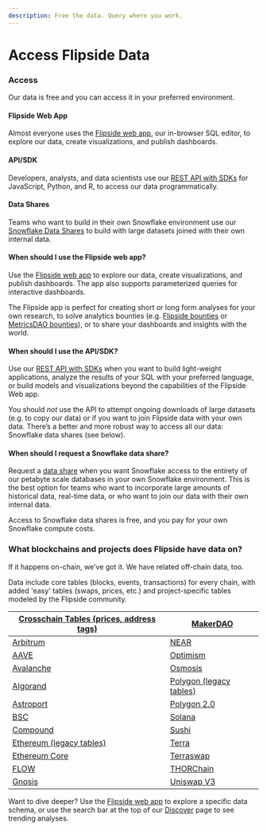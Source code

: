 ```yaml
---
description: Free the data. Query where you work.
---
```


# Access Flipside Data



### Access

Our data is free and you can access it in your preferred environment.

#### Flipside Web App

Almost everyone uses the [Flipside web app](https://flipside.new), our in-browser SQL editor, to explore our data, create visualizations, and publish dashboards.

#### API/SDK

Developers, analysts, and data scientists use our [REST API with SDKs](https://docs.flipsidecrypto.com/shroomdk-sdk/sdks) for JavaScript, Python, and R, to access our data programmatically.

#### Data Shares

Teams who want to build in their own Snowflake environment use our [Snowflake Data Shares](../data-shares/snowflake-data-shares.md) to build with large datasets joined with their own internal data.



#### When should I use the Flipside web app?

Use the [Flipside web app](https://flipside.new) to explore our data, create visualizations, and publish dashboards. The app also supports parameterized queries for interactive dashboards.

The Flipside app is perfect for creating short or long form analyses for your own research, to solve analytics bounties (e.g. [Flipside bounties](https://flipsidecrypto.xyz/earn) or [MetricsDAO bounties](https://metricsdao.xyz/)), or to share your dashboards and insights with the world.

#### When should I use the API/SDK?

Use our [REST API with SDKs](https://docs.flipsidecrypto.com/shroomdk-sdk/sdks) when you want to build light-weight applications, analyze the results of your SQL with your preferred language, or build models and visualizations beyond the capabilities of the Flipside Web app.

You should _not_ use the API to attempt ongoing downloads of large datasets (e.g. to copy our data) or if you want to join Flipside data with your own data. There’s a better and more robust way to access all our data: Snowflake data shares (see below).

#### **When should I request a Snowflake data share?**

Request a [data share](../data-shares/snowflake-data-shares.md) when you want Snowflake access to the entirety of our petabyte scale databases in your own Snowflake environment. This is the best option for teams who want to incorporate large amounts of historical data, real-time data, or who want to join our data with their own internal data.

Access to Snowflake data shares is free, and you pay for your own Snowflake compute costs.



### What blockchains and projects does Flipside have data on?

If it happens on-chain, we've got it. We have related off-chain data, too.

Data include core tables (blocks, events, transactions) for every chain, with added 'easy' tables (swaps, prices, etc.) and project-specific tables modeled by the Flipside community.

| [Crosschain Tables (prices, address tags)](tables/crosschain-tables/) | [MakerDAO](tables/ethereum-maker-dao-tables.md)            |
| --------------------------------------------------------------------- | ---------------------------------------------------------- |
| [Arbitrum](tables/arbitrum-tables.md)                                 | [NEAR ](tables/near-tables.md)                             |
| [AAVE](tables/aave-tables/)                                           | [Optimism](tables/optimism-tables.md)                      |
| [Avalanche](tables/avalanche-tables.md)                               | [Osmosis](tables/osmosis-tables/)                          |
| [Algorand](tables/algorand-tables/)                                   | [Polygon (legacy tables)](tables/polygon-tables/)          |
| [Astroport](tables/astroport-tables/)                                 | [Polygon 2.0](tables/polygon-2.0-tables.md)                |
| [BSC](tables/bsc-tables.md)                                           | [Solana](tables/solana-tables.md)                          |
| [Compound](tables/compound-tables/)                                   | [Sushi](tables/ethereum-sushi-tables.md)                   |
| [Ethereum (legacy tables)](tables/table-schemas/)                     | [Terra](tables/terra-tables/)                              |
| [Ethereum Core](tables/ethereum-core-tables/)                         | [Terraswap](tables/terraswap-tables/)                      |
| [FLOW](tables/flow-tables/)                                           | [THORChain](tables/thorchain-tables/thorchain-base-table/) |
| [Gnosis](tables/flow-tables/)                                         | [Uniswap V3](tables/uniswap-v3-tables/)                    |

Want to dive deeper? Use the [Flipside web app](https://flipside.new) to explore a specific data schema, or use the search bar at the top of our [Discover](https://flipsidecrypto.xyz/discover/dashboards) page to see trending analyses.

